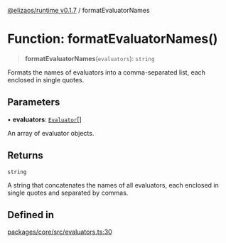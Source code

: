[@elizaos/runtime v0.1.7](../index.md) / formatEvaluatorNames

# Function: formatEvaluatorNames()

> **formatEvaluatorNames**(`evaluators`): `string`

Formats the names of evaluators into a comma-separated list, each enclosed in single quotes.

## Parameters

• **evaluators**: [`Evaluator`](../interfaces/Evaluator.md)[]

An array of evaluator objects.

## Returns

`string`

A string that concatenates the names of all evaluators, each enclosed in single quotes and separated by commas.

## Defined in

[packages/core/src/evaluators.ts:30](https://github.com/elizaOS/eliza/blob/main/packages/core/src/evaluators.ts#L30)
